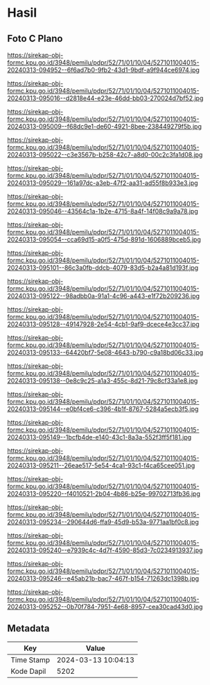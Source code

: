 # Hasil

## Foto C Plano

https://sirekap-obj-formc.kpu.go.id/3948/pemilu/pdpr/52/71/01/10/04/5271011004015-20240313-094952--6f6ad7b0-9fb2-43d1-9bdf-a9f944ce6974.jpg

https://sirekap-obj-formc.kpu.go.id/3948/pemilu/pdpr/52/71/01/10/04/5271011004015-20240313-095016--d2818e44-e23e-46dd-bb03-270024d7bf52.jpg

https://sirekap-obj-formc.kpu.go.id/3948/pemilu/pdpr/52/71/01/10/04/5271011004015-20240313-095009--f68dc9e1-de60-4921-8bee-238449279f5b.jpg

https://sirekap-obj-formc.kpu.go.id/3948/pemilu/pdpr/52/71/01/10/04/5271011004015-20240313-095022--c3e3567b-b258-42c7-a8d0-00c2c3fa1d08.jpg

https://sirekap-obj-formc.kpu.go.id/3948/pemilu/pdpr/52/71/01/10/04/5271011004015-20240313-095029--161a97dc-a3eb-47f2-aa31-ad55f8b933e3.jpg

https://sirekap-obj-formc.kpu.go.id/3948/pemilu/pdpr/52/71/01/10/04/5271011004015-20240313-095046--43564c1a-1b2e-4715-8a4f-14f08c9a9a78.jpg

https://sirekap-obj-formc.kpu.go.id/3948/pemilu/pdpr/52/71/01/10/04/5271011004015-20240313-095054--cca69d15-a0f5-475d-891d-1606889bceb5.jpg

https://sirekap-obj-formc.kpu.go.id/3948/pemilu/pdpr/52/71/01/10/04/5271011004015-20240313-095101--86c3a0fb-ddcb-4079-83d5-b2a4a81d193f.jpg

https://sirekap-obj-formc.kpu.go.id/3948/pemilu/pdpr/52/71/01/10/04/5271011004015-20240313-095122--98adbb0a-91a1-4c96-a443-e1f72b209236.jpg

https://sirekap-obj-formc.kpu.go.id/3948/pemilu/pdpr/52/71/01/10/04/5271011004015-20240313-095128--49147928-2e54-4cb1-9af9-dcece4e3cc37.jpg

https://sirekap-obj-formc.kpu.go.id/3948/pemilu/pdpr/52/71/01/10/04/5271011004015-20240313-095133--64420bf7-5e08-4643-b790-c9a18bd06c33.jpg

https://sirekap-obj-formc.kpu.go.id/3948/pemilu/pdpr/52/71/01/10/04/5271011004015-20240313-095138--0e8c9c25-a1a3-455c-8d21-79c8cf33a1e8.jpg

https://sirekap-obj-formc.kpu.go.id/3948/pemilu/pdpr/52/71/01/10/04/5271011004015-20240313-095144--e0bf4ce6-c396-4b1f-8767-5284a5ecb3f5.jpg

https://sirekap-obj-formc.kpu.go.id/3948/pemilu/pdpr/52/71/01/10/04/5271011004015-20240313-095149--1bcfb4de-e140-43c1-8a3a-552f3ff5f181.jpg

https://sirekap-obj-formc.kpu.go.id/3948/pemilu/pdpr/52/71/01/10/04/5271011004015-20240313-095211--26eae517-5e54-4ca1-93c1-f4ca65cee051.jpg

https://sirekap-obj-formc.kpu.go.id/3948/pemilu/pdpr/52/71/01/10/04/5271011004015-20240313-095220--f4010521-2b04-4b86-b25e-99702713fb36.jpg

https://sirekap-obj-formc.kpu.go.id/3948/pemilu/pdpr/52/71/01/10/04/5271011004015-20240313-095234--290644d6-ffa9-45d9-b53a-9771aa1bf0c8.jpg

https://sirekap-obj-formc.kpu.go.id/3948/pemilu/pdpr/52/71/01/10/04/5271011004015-20240313-095240--e7939c4c-4d7f-4590-85d3-7c0234913937.jpg

https://sirekap-obj-formc.kpu.go.id/3948/pemilu/pdpr/52/71/01/10/04/5271011004015-20240313-095246--e45ab21b-bac7-467f-b154-71263dc1398b.jpg

https://sirekap-obj-formc.kpu.go.id/3948/pemilu/pdpr/52/71/01/10/04/5271011004015-20240313-095252--0b70f784-7951-4e68-8957-cea30cad43d0.jpg


## Metadata

| Key        | Value               |
| ---------- | ------------------- |
| Time Stamp | 2024-03-13 10:04:13 |
| Kode Dapil | 5202                |



